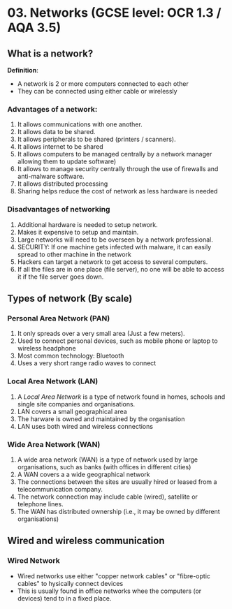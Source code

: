 # 03. Networks (GCSE level: OCR 1.3 / AQA 3.5)

## What is a network?
**Definition**: 
- A network is 2 or more computers connected to each other
- They can be connected using either cable or wirelessly

### Advantages of a network:
1. It allows communications with one another.
2. It allows data to be shared.
3. It allows peripherals to be shared (printers / scanners).
4. It allows internet to be shared
5. It allows computers to be managed centrally by a network manager allowing them to update software)
6. It allows to manage security centrally through the use of firewalls and anti-malware software.
7. It allows distributed processing
8. Sharing helps reduce the cost of network as less hardware is needed

### Disadvantages of networking
1. Additional hardware is needed to setup network.
2. Makes it expensive to setup and maintain.
3. Large networks will need to be overseen by a network professional.
4. SECURITY: If one machine gets infected with malware, it can easily spread to other machine in the network
5. Hackers can target a network to get access to several computers.
6. If all the files are in one place (file server), no one will be able to access it if the file server goes down.

## Types of network (By scale)

### Personal Area Network (PAN)
1. It only spreads over a very small area (Just a few meters).
2. Used to connect personal devices, such as mobile phone or laptop to wireless headphone
3. Most common technology: Bluetooth
4. Uses a very short range radio waves to connect

### Local Area Network (LAN)
1. A *Local Area Network* is a type of network found in homes, schools and single site companies and organisations.
2. LAN covers a small geographical area
3. The harware is owned and maintained by the organisation
4. LAN uses both wired and wireless connections

### Wide Area Network (WAN)
1. A wide area network (WAN) is a type of network used by large organisations, such as banks (with offices in different cities)
2. A WAN covers a a wide geographical network
3. The connections between the sites are usually hired or leased from a telecommunication company.
4. The network connection may include cable (wired), satellite or telephone lines.
5. The WAN has distributed ownership (i.e., it may be owned by different organisations)

## Wired and wireless communication

### Wired Network
- Wired networks use either "copper network cables" or "fibre-optic cables" to hysically connect devices
- This is usually found in office networks whee the computers (or devices) tend to in a fixed place.

### 
